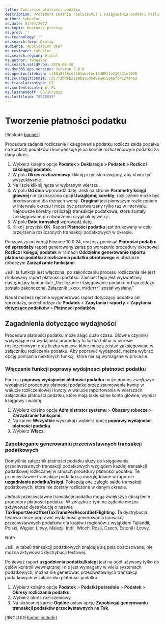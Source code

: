 ```yaml
---
title: Tworzenie płatności podatku
description: Procedura zadania rozliczenia i księgowania podatku rozlicza salda podatku na kontach podatków i kompensuje je na koncie rozliczeniowym podatku za dany okres.
author: twheeloc
ms.date: 01/04/2022
ms.topic: business-process
ms.prod: ''
ms.technology: ''
ms.search.form: Dialog
audience: Application User
ms.reviewer: twheeloc
ms.search.region: Global
ms.author: twheeloc
ms.search.validFrom: 2016-06-30
ms.dyn365.ops.version: Version 7.0.0
ms.openlocfilehash: c388a8f98cd4581abe2ec13d8922e232321e4039
ms.sourcegitcommit: 5d1772bdeb21a9bec6dc49e64550aaf34127a4e2
ms.translationtype: HT
ms.contentlocale: pl-PL
ms.lasthandoff: 05/10/2022
ms.locfileid: "8735939"
---
```

# <a name="create-a-sales-tax-payment"></a>Tworzenie płatności podatku

[!include [banner](../../includes/banner.md)]

Procedura zadania rozliczenia i księgowania podatku rozlicza salda podatku na kontach podatków i kompensuje je na koncie rozliczeniowym podatku za dany okres.

1. Wybierz kolejno opcje **Podatek > Deklaracje > Podatek > Rozlicz i zaksięguj podatek**.
2. W polu **Okres rozliczeniowy** kliknij przycisk rozwijany, aby otworzyć wyszukiwanie.
3. Na liście kliknij łącze w wybranym wierszu.
4. W polu **Od dnia** wprowadź datę. Jeśli na stronie **Parametry księgi głównej** nie zaznaczono opcji **Uwzględnij korekty**, rozliczenie może być przetwarzane dla różnych wersji. **Oryginał** jest pierwszym rozliczeniem w interwale okresu i może być przetwarzany tylko raz w interwale. Najnowsze korekty rozliczają transakcje podatkowe, które zostały zaksięgowane po utworzeniu oryginalnej wersji.
5. W polu **Data transakcji** wprowadź datę.
6. Kliknij przycisk **OK**. Raport **Płatności podatku** jest drukowany w celu przejrzenia rozliczonych transakcji podatkowych w okresie.

Począwszy od wersji Finance 10.0.24, możesz pominąć **Płatności podatku od sprzedaży** raport generowany zaraz po wdrożeniu procedury okresowej **Rozlicz i księguj podatek** w ramach **Oddzielne generowanie raportu płatności podatku z rozliczenia podatku obrotowego** w obszarze roboczym **Zarządzanie funkcjami**.

Jeśli ta funkcja jest włączona, po zakończeniu procesu rozliczania nie jest drukowany raport płatności podatku. Zamiast tego jest wyświetlany następujący komunikat: „Rozliczanie i księgowanie podatku od sprzedaży zostało zakończone. Załącznik „xxxx, m/d/rrrr” został wysłany."

Nadal możesz ręcznie wygenerować raport dotyczący podatku od sprzedaży, przechodząc do **Podatek** > **Zapytania i raporty** > **Zapytania dotyczące podatków** > **Płatności podatków**.

## <a name="performance-consideration"></a>Zagadnienia dotyczące wydajności

Procedura płatności podatku może zająć dużo czasu. Główne czynniki wpływające na wydajność procedury to liczba faktur w okresie rozliczeniowym oraz liczba wpisów, które muszą zostać zaksięgowane w załączniku rozliczenia podatku. Aby poprawić wydajność, można wybrać opcję pomijania niektórych funkcji, które nie są wymagane w procesie.

### <a name="enable-the-sales-tax-payment-performance-improvement-feature"></a>Włączanie funkcji poprawy wydajności płatności podatku

Funkcja **poprawy wydajności płatności podatku** może pomóc zwiększyć wydajność procedury płatności podatku przez zsumowanie kwoty w walucie rozliczeniowej i kwoty w walucie raportowania w wierszach załącznika płatności podatku, które mają takie same konto główne, wymiar księgowy i walutę.

1. Wybierz kolejno opcje **Administrator systemu** \> **Obszary robocze** \> **Zarządzanie funkcjami**.
2. Na karcie **Wszystkie** wyszukaj i wybierz opcję **poprawy wydajności płatności podatku**.
3. Wybierz **Włącz**.

### <a name="prevent-generation-of-offset-tax-transactions"></a>Zapobieganie generowaniu przeciwstawnych transakcji podatkowych

Domyślnie załącznik płatności podatku służy do księgowania przeciwstawnych transakcji podatkowych względem każdej transakcji podatkowej rozliczanej w ramach procedury płatności podatku. Te przeciwstawne transakcje podatku są uwzględniane w raporcie **uzgadniania podatku/księgi**. Pokazują one zaległe saldo transakcji podatkowych, które nie zostały rozliczone w danym okresie.

Jednak przeciwstawne transakcje podatku mogą zwiększyć obciążenie procedury płatności podatku. W związku z tym na żądanie można aktywować dystrybucję o nazwie **TaxReportGenOffsetTaxTransPerRecordSetFlighting**. Ta dystrybucja testowa może poprawić wydajność generowania transakcji przeciwstawnych podatków dla krajów i regionów z wyjątkiem Tajlandii, Polski, Węgier, Litwy, Malezji, Indii, Włoch, Rosji, Czech, Estonii i Łotwy.

> [!NOTE]
> Jeśli w tabeli transakcji podatkowych znajdują się pola dostosowane, nie można aktywować dystrybucji testowej.

Ponieważ raport **uzgodnienia podatku/księgi** jest na ogół używany tylko do celów kontroli wewnętrznej i nie jest wymagany w wielu systemach podatkowych, można nie generować przeciwstawnych transakcji podatkowych w załączniku płatności podatku.

1. Wybierz kolejno opcje **Podatek** \> **Podatki pośrednie** \> **Podatek** \> **Okresy rozliczania podatku**.
2. Wybierz okres rozliczeniowy.
3. Na skróconej karcie **Ogólne** ustaw opcję **Zapobiegaj generowaniu transakcji podatków przeciwstawnych** na **Tak**.

[!INCLUDE[footer-include](../../../includes/footer-banner.md)]
